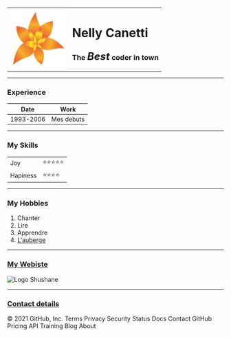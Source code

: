 <html lang="en" dir="ltr">

<head>
  <meta charset="utf-8">
  <title>🖤Nelly Site</title>
</head>

<body>
  <table cellspacing="20">
    <tr>
      <td><img src="HTML-Personnal site/PicSiteTest/PIC Fleur orange fond blanc sans nom.png" alt="Photo Nelly" width="130"></td>
      <td>
        <h1>Nelly Canetti</h1>
        <h3>The <em><strong>
              <FONT size=5pt>Best</FONT>
            </strong></em> coder
          in town</h3>
      </td>
    </tr>
  </table>
  <hr>
  <h3>Experience</h3>
  <table cellspacing="20">
    <thead>
      <tr>
        <th>Date</th>
        <th>Work</th>
      </tr>
    </thead>
    <tbody>
      <td>1993-2006</td>
      <td>Mes debuts</td>
    </tbody>
  </table>
  <hr>
  <h3>My Skills</h3>
  <table cellspacing="10">
          <tr>
            <td>Joy</td>
            <td>⭐⭐⭐⭐⭐</td>
          </tr>
          <tr>
            <td>Hapiness</td>
            <td>⭐⭐⭐⭐</td>
          </tr>
      </table>
      <hr>
  <h3>My Hobbies</h3>
  <ol>
    <li>Chanter</li>
    <li>Lire</li>
    <li>Apprendre</li>
    <li><a href="HTML-Personnal file/L'auberge.html">L'auberge</a></li>
  </ol>
  <hr>
  <h3><a href="https://www.shushaneandco.com/">My Webiste</a></h3>
  <img src="PicSiteTest/logo JPG.jpg" alt="Logo Shushane" width="80">
  <hr>
  <h3><a href="HTML-Personnal file/Contact.html">Contact details</a></h3>
</body>

</html>
© 2021 GitHub, Inc.
Terms
Privacy
Security
Status
Docs
Contact GitHub
Pricing
API
Training
Blog
About

